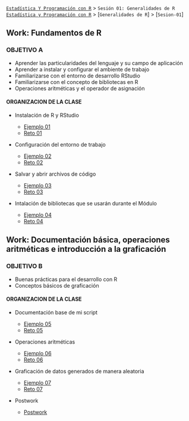[`Estadística Y Programación con R`](../Readme.md) > `Sesión 01: Generalidades de R`
[`Estadística y Programación con R`](../Readme.md) > [`Generalidades de R`] > [`Sesion-01`] 

## Work: Fundamentos de R

### OBJETIVO A
- Aprender las particularidades del lenguaje y su campo de aplicación
- Aprender a instalar y configurar el ambiente de trabajo
- Familiarizarse con el entorno de desarrollo RStudio
- Familiarizarse con el concepto de bibliotecas en R
- Operaciones aritméticas y el operador de asignación

#### ORGANIZACION DE LA CLASE 

- Instalación de R y RStudio
	- [Ejemplo 01](Ejemplo-01)
	- [Reto 01](Reto-01)

- Configuración del entorno de trabajo
	- [Ejemplo 02](Ejemplo-02)
	- [Reto 02](Reto-02)

- Salvar y abrir archivos de código
	- [Ejemplo 03](Ejemplo-03)
	- [Reto 03](Reto-03)

- Intalación de bibliotecas que se usarán durante el Módulo
	- [Ejemplo 04](Ejemplo-04)
	- [Reto 04](Reto-04)

## Work: Documentación básica, operaciones aritméticas e introducción a la graficación

### OBJETIVO B

- Buenas prácticas para el desarrollo con R
- Conceptos básicos de graficación

#### ORGANIZACION DE LA CLASE 

- Documentación base de mi script
	- [Ejemplo 05](Ejemplo-05)
	- [Reto 05](Reto-05)

- Operaciones aritméticas
	- [Ejemplo 06](Ejemplo-06)
	- [Reto 06](Reto-06)

- Graficación de datos generados de manera aleatoria
	- [Ejemplo 07](Ejemplo-07)
	- [Reto 07](Reto-07)

- Postwork
	- [Postwork](Postwork)
